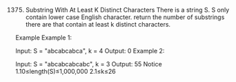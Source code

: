1375. Substring With At Least K Distinct Characters
There is a string S. S only contain lower case English character.
return the number of substrings there are that contain at least k distinct characters.

Example
Example 1:

Input: S = "abcabcabca", k = 4
Output: 0
Example 2:

Input: S = "abcabcabcabc", k = 3
Output: 55
Notice
1.10≤length(S)≤1,000,000
2.1≤k≤26

